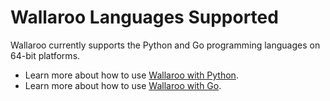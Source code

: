 # Wallaroo Languages Supported

Wallaroo currently supports the Python and Go programming languages on 64-bit platforms.

* Learn more about how to use [Wallaroo with Python](python/intro.md).
* Learn more about how to use [Wallaroo with Go](go/intro.md).
